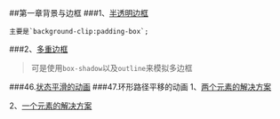 ##第一章背景与边框
###1、[半透明边框](http://play.csssecrets.io/translu-cent-borders)
```
主要是`background-clip:padding-box`;
```
###2、[多重边框](http://play.csssecrets.io/multiple-borders)
> 可是使用`box-shadow`以及`outline`来模拟多边框

###46.[状态平滑的动画](http://play.csssecrets.io/state-animations)
###47.环形路径平移的动画
1、[两个元素的解决方案](http://play.csssecrets.io/circular-2elements)

2、[一个元素的解决方案](http://play.csssecrets.io/circular)

